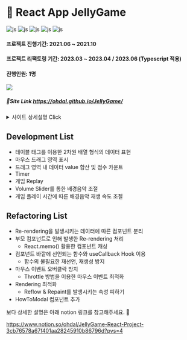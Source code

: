 # 🐻 React App JellyGame
![js](https://img.shields.io/badge/React-20232A?style=for-the-badge&logo=react&logoColor=61DAFB)
![js](https://img.shields.io/badge/HTML5-E34F26?style=for-the-badge&logo=html5&logoColor=white)
![js](https://img.shields.io/badge/CSS3-1572B6?style=for-the-badge&logo=css3&logoColor=white)
![js](https://img.shields.io/badge/TypeScript-007ACC?style=for-the-badge&logo=typescript&logoColor=white)
![js](https://img.shields.io/badge/styled--components-DB7093?style=for-the-badge&logo=styled-components&logoColor=white)

#### 프로젝트 진행기간: 2021.06 ~ 2021.10
#### 프로젝트 리팩토링 기간: 2023.03 ~ 2023.04 / 2023.06 (Typescript 적용)
#### 진행인원: 1명


<img src="https://user-images.githubusercontent.com/64900730/233778547-368f1e6e-cd3d-4c20-9b0c-bdb921dd5720.gif">


##### 🔗Site Link <https://ohdal.github.io/JellyGame/>

<details>
  <summary>사이트 상세설명 Click</summary>

##### React를 이용한 개인 프로젝트 JellyGame 입니다.

##### 일본의 사과 게임이라는 미니 게임을 참고하여 만들었습니다.

<https://www.gamesaien.com/game/fruit_box_a/>


##### 드래그 영역 내 Jelly들의 합이 10이되면 Jelly개수대로 점수를 얻게 되는 게임입니다.
</details>

## Development List

- 테이블 태그를 이용한 2차원 배열 형식의 데이터 표현
- 마우스 드래그 영역 표시
- 드래그 영역 내 데이터 value 합산 및 점수 카운트
- Timer
- 게임 Replay
- Volume Slider를 통한 배경음악 조절
- 게임 플레이 시간에 따른 배경음악 재생 속도 조절


## Refactoring List

- Re-rendering을 발생시키는 데이터에 따른 컴포넌트 분리
- 부모 컴포넌트로 인해 발생한 Re-rendering 처리
  - React.memo() 활용한 컴포넌트 캐싱
- 컴포넌트 바깥에 선언되는 함수와 useCallback Hook 이용
  - 함수의 불필요한 재선언, 재생성 방지
- 마우스 이벤트 오버클락 방지
  - Throttle 방법을 이용한 마우스 이벤트 최적화
- Rendering 최적화
  - Reflow & Repaint를 발생시키는 속성 피하기
- HowToModal 컴포넌트 추가

보다 상세한 설명은 아래 notion 링크를 참고해주세요. 🙂

<https://www.notion.so/ohdal/JellyGame-React-Project-3cb76578a67f401aa28245910b86796d?pvs=4>

